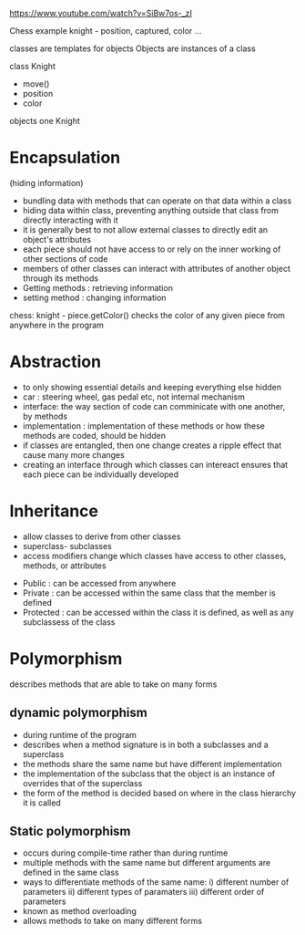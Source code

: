 https://www.youtube.com/watch?v=SiBw7os-_zI

Chess example
knight - position, captured, color ...

classes are templates for objects
Objects are instances of a class

class Knight

- move()
- position
- color

objects one Knight

# Encapsulation

(hiding information)

- bundling data with methods that can operate on that data within a class
- hiding data within class, preventing anything outside that class from directly interacting with it
- it is generally best to not allow external classes to directly edit an object's attributes
- each piece should not have access to or rely on the inner working of other sections of code
- members of other classes can interact with attributes of another object through its methods
- Getting methods : retrieving information
- setting method : changing information

chess: knight - piece.getColor() checks the color of any given piece from anywhere in the program

# Abstraction

- to only showing essential details and keeping everything else hidden
- car : steering wheel, gas pedal etc, not internal mechanism
- interface: the way section of code can comminicate with one another, by methods
- implementation : implementation of these methods or how these methods are coded, should be hidden
- if classes are entangled, then one change creates a ripple effect that cause many more changes
- creating an interface through which classes can intereact ensures that each piece can be individually developed

# Inheritance

- allow classes to derive from other classes
- superclass- subclasses
- access modifiers change which classes have access to other classes, methods, or attributes

* Public : can be accessed from anywhere
* Private : can be accessed within the same class that the member is defined
* Protected : can be accessed within the class it is defined, as well as any subclassess of the class

# Polymorphism

describes methods that are able to take on many forms

## dynamic polymorphism

- during runtime of the program
- describes when a method signature is in both a subclasses and a superclass
- the methods share the same name but have different implementation
- the implementation of the subclass that the object is an instance of overrides that of the superclass
- the form of the method is decided based on where in the class hierarchy it is called

## Static polymorphism

- occurs during compile-time rather than during runtime
- multiple methods with the same name but different arguments are defined in the same class
- ways to differentiate methods of the same name: i) different number of parameters ii) different types of paramaters iii) different order of parameters
- known as method overloading
- allows methods to take on many different forms

